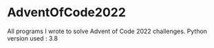 # AdventOfCode2022
 All programs I wrote to solve Advent of Code 2022 challenges.
 Python version used : 3.8
